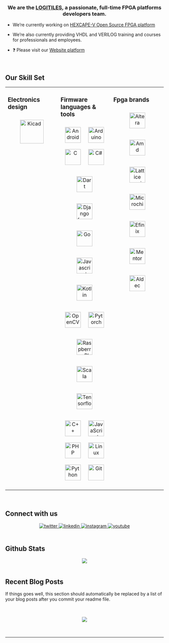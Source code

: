 ### <div align="center">We are the [LOGITILES](http://www.logitiles.com), a passionate, full-time FPGA platforms developers team.</div>


- We’re currently working on [HEXCAPE-V Open Source FPGA platform](https://www.hexberryv.eu)


- We’re also currently providing VHDL and VERILOG training and courses for professionals and
 employees.


- ❓ Please visit our [Website platform](https://www.logitiles.com)


<br/>


## Our Skill Set
<table><tr><td valign="top" width="33%">



### Electronics design
<div align="center">
<a href="https://www.kicad.org" target="_blank"><img style="margin: 10px" src="https://www.logitiles.com/images/icons_hardware/KiCad-logo.svg" alt="Kicad" height="75" /></a>
</div>

</td><td valign="top" width="33%">



### Firmware languages & tools
<div align="center">
<a href="https://www.android.com/" target="_blank"><img style="margin: 10px" src="https://www.logitiles.com/images/icons_firmware/android-original-wordmark.svg" alt="Android" height="50" /></a>
<a href="https://www.arduino.cc/" target="_blank"><img style="margin: 10px" src="https://www.logitiles.com/images/icons_firmware/arduino-logo.svg" alt="Arduino" height="50" /></a>
<a href="https://www.bell-labs.com/usr/dmr/www/chist.html" target="_blank"><img style="margin: 10px" src="https://www.logitiles.com/images/icons_firmware/c-original.svg" alt="C" height="50" /></a>
<a href="https://en.wikipedia.org/wiki/C_Sharp_(programming_language)" target="_blank"><img style="margin: 10px" src="https://www.logitiles.com/images/icons_firmware/csharp-original.svg" alt="C#" height="50" /></a>

<a href="https://dart.dev/" target="_blank"><img style="margin: 10px" src="https://www.logitiles.com/images/icons_firmware/dartlang-icon.svg" alt="Dart" height="50" /></a>

<a href="https://www.djangoproject.com/" target="_blank"><img style="margin: 10px" src="https://www.logitiles.com/images/icons_firmware/django-original.svg" alt="Django framework" height="50" /></a>

<a href="https://go.dev/" target="_blank"><img style="margin: 10px" src="https://www.logitiles.com/images/icons_firmware/go-original.svg" alt="Go" height="50" /></a>

<a href="https://simple.wikipedia.org/wiki/JavaScript/" target="_blank"><img style="margin: 10px" src="https://www.logitiles.com/images/icons_firmware/javascript-original.svg" alt="Javascript" height="50" /></a>


<a href="https://kotlinlang.org/" target="_blank"><img style="margin: 10px" src="https://www.logitiles.com/images/icons_firmware/kotlinlang-icon.svg" alt="Kotlin" height="50" /></a>

<a href="https://www.opencv.org" target="_blank"><img style="margin: 10px" src="https://www.logitiles.com/images/icons_firmware/opencv-icon.svg" alt="OpenCV" height="50" /></a>
<a href="https://pytorch.org" target="_blank"><img style="margin: 10px" src="https://www.logitiles.com/images/icons_firmware/pytorch-icon.svg" alt="Pytorch" height="50" /></a>

<a href="https://www.raspberrypi.com/" target="_blank"><img style="margin: 10px" src="https://www.logitiles.com/images/icons_firmware/raspberry-pi.svg" alt="Raspberry PI" height="50" /></a>

<a href="https://www.scala-lang.org/" target="_blank"><img style="margin: 10px" src="https://www.logitiles.com/images/icons_firmware/scala-original-wordmark.svg" alt="Scala" height="50" /></a>

<a href="https://www.tensorflow.org" target="_blank"><img style="margin: 10px" src="https://www.logitiles.com/images/icons_firmware/tensorflow-icon.svg" alt="Tensorflow" height="50" /></a>


<a href="https://www.cplusplus.com/" target="_blank"><img style="margin: 10px" src="https://www.logitiles.com/images/icons_firmware/cplusplus-original.svg" alt="C++" height="50" /></a>
<a href="https://www.javascript.com/" target="_blank"><img style="margin: 10px" src="https://www.logitiles.com/images/icons_firmware/javascript-original.svg" alt="JavaScript" height="50" /></a>
<a href="https://www.php.net/" target="_blank"><img style="margin: 10px" src="https://www.logitiles.com/images/icons_firmware/php-original.svg" alt="PHP" height="50" /></a>
<a href="https://www.linux.org/" target="_blank"><img style="margin: 10px" src="https://www.logitiles.com/images/icons_firmware/linux-original.svg" alt="Linux" height="50" /></a>
<a href="https://www.python.org/" target="_blank"><img style="margin: 10px" src="https://www.logitiles.com/images/icons_firmware/python-original.svg" alt="Python" height="50" /></a>
<a href="https://github.com/" target="_blank"><img style="margin: 10px" src="https://www.logitiles.com/images/icons_firmware/git-scm-icon.svg" alt="Git" height="50" /></a>


</div>

</td><td valign="top" width="33%">



### Fpga brands
<div align="center">
<a href="https://www.altera.com/" target="_blank"><img style="margin: 10px" src="https://www.logitiles.com/images/icons_fpga/altera.svg" alt="Altera" height="50" /></a>


<a href="https://www.amd.com/en/products/adaptive-socs-and-fpgas/fpga.html" target="_blank"><img style="margin: 10px" src="https://www.logitiles.com/images/icons_fpga/AMD_Logo.svg" alt="Amd" height="50" /></a>


<a href="https://www.latticesemi.com" target="_blank"><img style="margin: 10px" src="https://www.logitiles.com/images/icons_fpga/Lattice Semiconductor.svg" alt="Lattice semiconductors" height="50" /></a>


<a href="https://www.microchip.com/en-us/products/fpgas-and-plds/fpgas" target="_blank"><img style="margin: 10px" src="https://www.logitiles.com/images/icons_fpga/Microchip-Logo.svg" alt="Microchip" height="50" /></a>

<a href="https://www.efinixinc.com" target="_blank"><img style="margin: 10px" src="https://www.logitiles.com/images/icons_fpga/efinix-logo-2022.svg" alt="Efinix" height="50" /></a>



<a href="https://www.sw.siemens.com/" target="_blank"><img style="margin: 10px" src="https://www.logitiles.com/images/icons_fpga/siemens.svg" alt="Mentor" height="50" /></a>


<a href="https://www.aldec.com" target="_blank"><img style="margin: 10px" src="https://www.logitiles.com/images/icons_fpga/aldec.svg" alt="Aldec" height="50" /></a>



</div>

<div align="center">

</div>

</td></tr></table>

<br/>


## Connect with us
<div align="center">
<a href="https://x.com/logitiles" target="_blank">
<img src=https://img.shields.io/badge/twitter-%2300acee.svg?&style=for-the-badge&logo=twitter&logoColor=white alt=twitter style="margin-bottom: 5px;" />
</a>
<a href="https://www.linkedin.com/in/pierfrancescomariasanti/" target="_blank">
<img src=https://img.shields.io/badge/linkedin-%231E77B5.svg?&style=for-the-badge&logo=linkedin&logoColor=white alt=linkedin style="margin-bottom: 5px;" />
</a>
<a href="https://instagram.com/logitiles" target="_blank">
<img src=https://img.shields.io/badge/instagram-%23000000.svg?&style=for-the-badge&logo=instagram&logoColor=white alt=instagram style="margin-bottom: 5px;" />
</a>
<a href="https://www.youtube.com/@logitiles-k9s" target="_blank">
<img src=https://img.shields.io/badge/youtube-%23EE4831.svg?&style=for-the-badge&logo=youtube&logoColor=white alt=youtube style="margin-bottom: 5px;" />
</a>
</div>


<br/>


## Github Stats
<div align="center"><img src="https://github-readme-stats.vercel.app/api?username=logitiles&show_icons=true&count_private=true&hide_border=true" align="center" /></div>

<br/>


## Recent Blog Posts
<!-- BLOG-POST-LIST:START -->
If things goes well, this section should automatically be replaced by a list of your blog posts after you commit your readme file.
<!-- BLOG-POST-LIST:END -->

<br/>



<br/>

<div align="center">
<img src="https://komarev.com/ghpvc/?username=logitiles&&style=flat-square" align="center" />
</div>


<br/>

<div align="center"></div>
<br />

----

